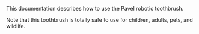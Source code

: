 This documentation describes how to use the Pavel robotic toothbrush.

Note that this toothbrush is totally safe to use for children, adults, pets, and wildlife.